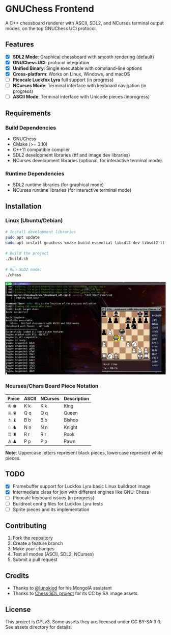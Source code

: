 # GNUChess Frontend

A C++ chessboard renderer with ASCII, SDL2, and NCurses terminal output modes, on the top GNUChess UCI protocol.

## Features

- [x] **SDL2 Mode**: Graphical chessboard with smooth rendering (default)
- [x] **GNUChess UCI**: protocol integration
- [x] **Unified Binary**: Single executable with command-line options
- [x] **Cross-platform**: Works on Linux, Windows, and macOS
- [ ] **Picocalc Luckfox Lyra** full support (in progress)
- [ ] **NCurses Mode**: Terminal interface with keyboard navigation (in progress)
- [ ] **ASCII Mode**: Terminal interface with Unicode pieces (inprogress)

## Requirements

### Build Dependencies

- GNUChess
- CMake (>= 3.10)
- C++11 compatible compiler
- SDL2 development libraries (ttf and image dev libraries)
- NCurses development libraries (optional, for interactive terminal mode)

### Runtime Dependencies

- SDL2 runtime libraries (for graphical mode)
- NCurses runtime libraries (for interactive terminal mode)

## Installation

### Linux (Ubuntu/Debian)

```bash
# Install development libraries
sudo apt update
sudo apt install gnuchess cmake build-essential libsdl2-dev libsdl2-ttf-dev libsdl2-image-dev libncurses-dev

# Build the project
./build.sh

# Run SLD2 mode:
./chess
```

![Installation Preview](res/screenshots/preview.jpg)

### Ncurses/Chars Board Piece Notation

| Piece | ASCII | NCurses | Description |
|-------|-------|---------|-------------|
| ♔ ♚ | K k | K k | King |
| ♕ ♛ | Q q | Q q | Queen |
| ♗ ♝ | B b | B b | Bishop |
| ♘ ♞ | N n | N n | Knight |
| ♖ ♜ | R r | R r | Rook |
| ♙ ♟ | P p | P p | Pawn |

**Note**: Uppercase letters represent black pieces, lowercase represent white pieces.

## TODO

- [x] Framebuffer support for Luckfox Lyra basic Linux buildroot image
- [x] Intermediate class for join with different engines like GNU-Chess
- [ ] Picocalc keyboard issues (in progress)
- [ ] Buildroot config files for Luckfox Lyra tests
- [ ] Sprite pieces and its implementation

## Contributing

1. Fork the repository
2. Create a feature branch
3. Make your changes
4. Test all modes (ASCII, SDL2, NCurses)
5. Submit a pull request

## Credits

- Thanks to [@lunokjod](https://github.com/lunokjod) for his MongoIA assistant
- Thanks to [Chess SDL project](https://gitlab.com/fortysixandtwo/SDL-Chess) for its CC by SA image assets.

## License

This project is GPLv3. Some assets they are licensed under CC BY-SA 3.0. See assets directory for details.
